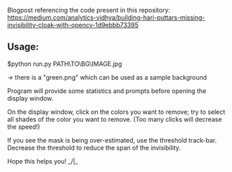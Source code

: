 Blogpost referencing the code present in this repository: https://medium.com/analytics-vidhya/building-hari-puttars-missing-invisibility-cloak-with-opencv-1d9ebbb73395 

## Usage:

$python run.py PATH\TO\BG\IMAGE.jpg

-> there is a "green.png" which can be used as a sample background

Program will provide some statistics and prompts before opening the display window.

On the display window, click on the colors you want to remove; try to select all shades of the color you want to remove. (Too many clicks will decrease the speed!)

If you see the mask is being over-estimated, use the threshold track-bar. Decrease the threshold to reduce the span of the invisibility.


Hope this helps you!
_/|\_ 
